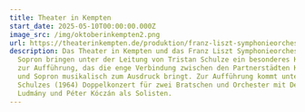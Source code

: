 ```yaml
---
title: Theater in Kempten
start_date: 2025-05-10T00:00:00.000Z
image_src: /img/oktoberinkempten2.png
url: https://theaterinkempten.de/produktion/franz-liszt-symphonieorchester-sopron-3/
description: Das Theater in Kempten und das Franz Liszt Symphonieorchester aus
  Sopron bringen unter der Leitung von Tristan Schulze ein besonderes Konzert
  zur Aufführung, das die enge Verbindung zwischen den Partnerstädten Kempten
  und Sopron musikalisch zum Ausdruck bringt. Zur Aufführung kommt unter anderem
  Schulzes (1964) Doppelkonzert für zwei Bratschen und Orchester mit Dénes
  Ludmány und Péter Kóczán als Solisten.
---
```

